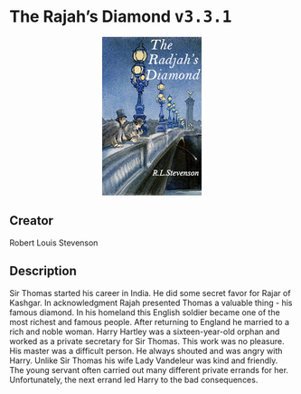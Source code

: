 
# The Rajah’s Diamond <kbd>v3.3.1</kbd>

<center>
  <img src="./cover-1024.jpg"/>
</center>

## Creator
Robert Louis Stevenson

## Description
<p>Sir Thomas started his career in India. He did some secret favor for Rajar of Kashgar. In acknowledgment Rajah presented Thomas a valuable thing - his famous diamond. In his homeland this English soldier became one of the most richest and famous people. After returning to England he married to a rich and noble woman. Harry Hartley was a sixteen-year-old orphan and worked as a private secretary for Sir Thomas. This work was no pleasure. His master was a difficult person. He always shouted and was angry with Harry. Unlike Sir Thomas his wife Lady Vandeleur was kind and friendly. The young servant often carried out many different private errands for her. Unfortunately, the next errand led Harry to the bad consequences. </p>
